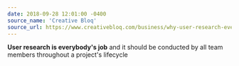 ```yaml
---
date: 2018-09-28 12:01:00 -0400
source_name: 'Creative Bloq'
source_url: https://www.creativebloq.com/business/why-user-research-everybodys-job-61412018
---
```


**User research is everybody's job** and it should be conducted by all team members throughout a project's lifecycle
